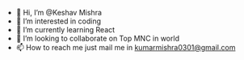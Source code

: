 - 👋 Hi, I’m @Keshav Mishra
- 👀 I’m interested in coding
- 🌱 I’m currently learning React
- 💞️ I’m looking to collaborate on Top MNC in world
- 📫 How to reach me just mail me in kumarmishra0301@gmail.com

<!---
keshav0730/keshav0730 is a ✨ special ✨ repository because its `README.md` (this file) appears on your GitHub profile.
You can click the Preview link to take a look at your changes.
--->
